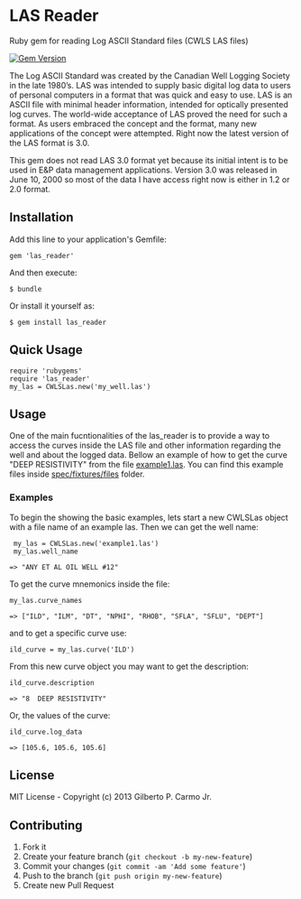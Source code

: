 # LAS Reader

Ruby gem for reading Log ASCII Standard files (CWLS LAS files)

[<img src="https://badge.fury.io/rb/las_reader.png" alt="Gem Version" />](http://badge.fury.io/rb/las_reader)

The Log ASCII Standard was created by the Canadian Well Logging Society in the late 1980’s. LAS was intended to supply basic digital log data to users of personal computers in a format that was quick and easy to use. LAS is an ASCII file with minimal header information, intended for optically presented log curves.  The world-wide acceptance of LAS proved the need for such a format. As users embraced the concept and the format, many new applications of the concept were attempted. Right now the latest version of the LAS format is 3.0. 

This gem does not read LAS 3.0 format yet because its initial intent is to be used in E&P data management applications.  Version 3.0 was released in June 10, 2000 so most of the data I have access right now is either in 1.2 or 2.0 format. 

## Installation

Add this line to your application's Gemfile:

    gem 'las_reader'

And then execute:

    $ bundle

Or install it yourself as:

    $ gem install las_reader

## Quick Usage
    
    require 'rubygems'
    require 'las_reader'
    my_las = CWLSLas.new('my_well.las')

## Usage

One of the main fucntionalities of the las_reader is to provide a way to access the curves inside the LAS file and other information regarding the well and about the logged data. Bellow an example of how to get the curve "DEEP RESISTIVITY" from the file [example1.las](https://github.com/gpcarmo/cwls-las-reader/blob/master/spec/fixtures/files/example1.las). You can find this example files inside [spec/fixtures/files](https://github.com/gpcarmo/cwls-las-reader/tree/master/spec/fixtures/files) folder.

### Examples

To begin the showing the basic examples, lets start a new CWLSLas object with a file name of an example las. Then we can get the well name:

     my_las = CWLSLas.new('example1.las')
     my_las.well_name
 
    => "ANY ET AL OIL WELL #12"
    

To get the curve mnemonics inside the file:

    my_las.curve_names
    
    => ["ILD", "ILM", "DT", "NPHI", "RHOB", "SFLA", "SFLU", "DEPT"] 

and to get a specific curve use:

    ild_curve = my_las.curve('ILD')


From this new curve object you may want to get the description:

    ild_curve.description

    => "8  DEEP RESISTIVITY"

Or, the values of the curve:

    ild_curve.log_data
    
    => [105.6, 105.6, 105.6]

## License
MIT License - Copyright (c) 2013 Gilberto P. Carmo Jr.


## Contributing

1. Fork it
2. Create your feature branch (`git checkout -b my-new-feature`)
3. Commit your changes (`git commit -am 'Add some feature'`)
4. Push to the branch (`git push origin my-new-feature`)
5. Create new Pull Request
